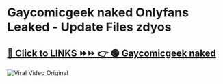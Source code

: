 
 # Gaycomicgeek naked Onlyfans Leaked - Update Files zdyos

## <h2><a href="https://clipsfans.com/Gaycomicgeek_naked&ref=git">🔗 Click to LINKS ⏩⏩ 👉 🟢 Gaycomicgeek naked </a></h2>

<a href="https://clipsfans.com/Gaycomicgeek_naked&ref=git" rel="nofollow" data-target="animated-image.originalLink"><img src="https://i.ibb.co.com/xMMVF88/686577567.gif" alt="Viral Video Original" style="max-width: 100%; display: inline-block;" data-target="animated-image.originalImage"></a>

